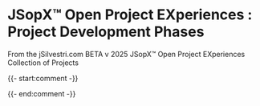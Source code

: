 ﻿
# JSopX™ Open Project EXperiences : Project Development Phases

From the ﻿jSilvestri.com BETA v 2025 JSopX™ Open Project EXperiences Collection of Projects

{{- start:comment -}}
<!-- START JSOPX NOVA DOCX HEADER
group: 'Technologies'
subGroup: 'Asp.Net Core'
isDraft: true
isProductionReady: true
toc: true
END JSOPX NOVA DOCX HEADER -->
{{- end:comment -}}



